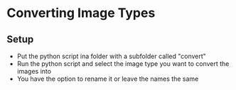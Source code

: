 # Converting Image Types

## Setup
* Put the python script ina folder with a subfolder called "convert"
* Run the python script and select the image type you want to convert the images into
* You have the option to rename it or leave the names the same